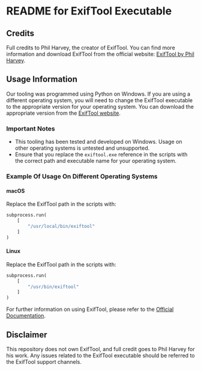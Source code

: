 # README for ExifTool Executable

## Credits

Full credits to Phil Harvey, the creator of ExifTool. You can find more information and download ExifTool from the official website: [ExifTool by Phil Harvey](https://exiftool.org/).

## Usage Information

Our tooling was programmed using Python on Windows. If you are using a different operating system, you will need to change the ExifTool executable to the appropriate version for your operating system. You can download the appropriate version from the [ExifTool website](https://exiftool.org/).

### Important Notes

- This tooling has been tested and developed on Windows. Usage on other operating systems is untested and unsupported.
- Ensure that you replace the `exiftool.exe` reference in the scripts with the correct path and executable name for your operating system.

### Example Of Usage On Different Operating Systems

#### macOS
Replace the ExifTool path in the scripts with:
```python
subprocess.run(
    [
        "/usr/local/bin/exiftool"
    ]
)
```

#### Linux
Replace the ExifTool path in the scripts with:
```python
subprocess.run(
    [
        "/usr/bin/exiftool"
    ]
)
```

For further information on using ExifTool, please refer to the [Official Documentation](https://exiftool.org/#links).

## Disclaimer
This repository does not own ExifTool, and full credit goes to Phil Harvey for his work. Any issues related to the ExifTool executable should be referred to the ExifTool support channels.
